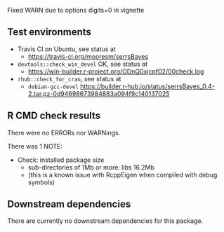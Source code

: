 Fixed WARN due to options digits=0 in vignette

## Test environments

* Travis CI on Ubuntu, see status at
    + <https://travis-ci.org/mooresm/serrsBayes>
* `devtools::check_win_devel` OK, see status at
  + <https://win-builder.r-project.org/ODnQ0xjcpf02/00check.log>
* `rhub::check_for_cran`, see status at
   + `debian-gcc-devel` <https://builder.r-hub.io/status/serrsBayes_0.4-2.tar.gz-0d94698673984883a094f9c140137025>

## R CMD check results

There were no ERRORs nor WARNings. 

There was 1 NOTE:

* Check: installed package size 
    - sub-directories of 1Mb or more: libs  16.2Mb
    - (this is a known issue with RcppEigen when compiled with debug symbols)

## Downstream dependencies

There are currently no downstream dependencies for this package.
